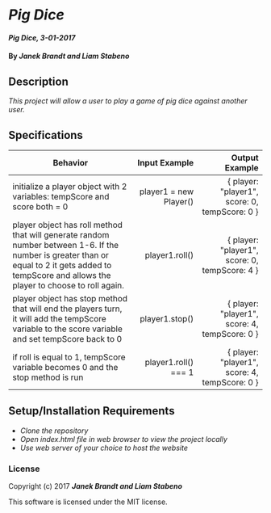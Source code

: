 # _Pig Dice_

#### _Pig Dice, 3-01-2017_

#### By _**Janek Brandt and Liam Stabeno**_

## Description
_This project will allow a user to play a game of pig dice against another user._


## Specifications

| Behavior                   | Input Example     | Output Example    |
| -------------------------- | -----------------:| -----------------:|
| initialize a player object with 2 variables: tempScore and score both = 0 | player1 = new Player() | { player: "player1", score: 0, tempScore: 0 } |
| player object has roll method that will generate random number between 1-6. If the number is greater than or equal to 2 it gets added to tempScore and allows the player to choose to roll again. | player1.roll() | { player: "player1", score: 0, tempScore: 4 } |
| player object has stop method that will end the players turn, it will add the tempScore variable to the score variable and set tempScore back to 0 | player1.stop() | { player: "player1", score: 4, tempScore: 0 } |
| if roll is equal to 1, tempScore variable becomes 0 and the stop method is run | player1.roll() === 1 | { player: "player1", score: 4, tempScore: 0 } |




## Setup/Installation Requirements

* _Clone the repository_
* _Open index.html file in web browser to view the project locally_
* _Use web server of your choice to host the website_

### License

Copyright (c) 2017 **_Janek Brandt and Liam Stabeno_**

This software is licensed under the MIT license.
